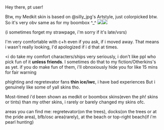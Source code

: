 Hey there, pt user!

Btw, my Medkit skin is based on @silly_jpg's Artstyle, just colorpicked btw. So it's very obv same as for my boombox ^_^
<img src="https://i.postimg.cc/mk4RJ5yB/pony-town-medkit-rmk-c-h-kin-stand-name-fixed-padded-4x-1.png"><img src="https://i.postimg.cc/j2VFKQJ6/pony-town-dislusigsh-kin-c-h-stand-name-fixed-padded-4x.png">

(i sometimes forget my strawpage, i'm sorry if it's late/vsrs)

I'm very comfortable with c+h even if you ask, if i moved away. That means i wasn't really looking, I'd apologized if i d that at times.

<i do take my comfort characters/ships very seriously, i don't like ppl who pick fun of it <b>unless friends</b>. I sometimes do that to my fiction/Otherkins's as yet. 
if you do make fun of them, i'll obnoxiously hide you for like 15 mins for fair warning

phighting and regretevator fans <b>thin ice/iwc</b>, i have bad experiences But i genuinely like some of yall skins tho.

Most-timed i'd been shown as medkit or boombox skins(even the ph! skins or tints) than my other skins, i rarely or barely changed my skins ofc.

areas you can find me:
regretevator(on the trees), docks(on the trees or at the pride area), bfb/osc area(rarely), at the beach or top-right beach(if i'm pearl hunting)
